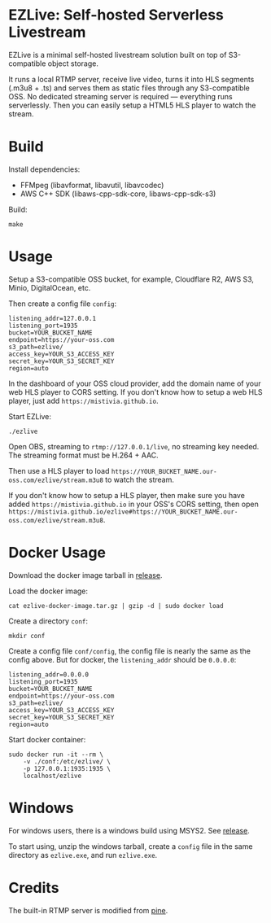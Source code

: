 # EZLive: Self-hosted Serverless Livestream

EZLive is a minimal self-hosted livestream solution built on top of S3-compatible object storage.

It runs a local RTMP server, receive live video, turns it into HLS segments (.m3u8 + .ts) and serves them as static files through any S3-compatible OSS. No dedicated streaming server is required — everything runs serverlessly. Then you can easily setup a HTML5 HLS player to watch the stream.

# Build

Install dependencies:

- FFMpeg (libavformat, libavutil, libavcodec)
- AWS C++ SDK (libaws-cpp-sdk-core, libaws-cpp-sdk-s3)

Build:

    make


# Usage

Setup a S3-compatible OSS bucket, for example, Cloudflare R2, AWS S3, Minio, DigitalOcean, etc.

Then create a config file `config`:

```
listening_addr=127.0.0.1
listening_port=1935
bucket=YOUR_BUCKET_NAME
endpoint=https://your-oss.com
s3_path=ezlive/
access_key=YOUR_S3_ACCESS_KEY
secret_key=YOUR_S3_SECRET_KEY
region=auto
```

In the dashboard of your OSS cloud provider, add the domain name of your web HLS player to CORS setting. If you don't know how to setup a web HLS player, just add `https://mistivia.github.io`.

Start EZLive:

```
./ezlive
```

Open OBS, streaming to `rtmp://127.0.0.1/live`, no streaming key needed. The streaming format must be H.264 + AAC.

Then use a HLS player to load `https://YOUR_BUCKET_NAME.our-oss.com/ezlive/stream.m3u8` to watch the stream.

If you don't know how to setup a HLS player, then make sure you have added `https://mistivia.github.io` in your OSS's CORS setting, then open `https://mistivia.github.io/ezlive#https://YOUR_BUCKET_NAME.our-oss.com/ezlive/stream.m3u8`.


# Docker Usage

Download the docker image tarball in [release](https://github.com/mistivia/ezlive/releases).

Load the docker image:

    cat ezlive-docker-image.tar.gz | gzip -d | sudo docker load

Create a directory `conf`:

    mkdir conf

Create a config file `conf/config`, the config file is nearly the same as the config above. But for docker, the `listening_addr` should be `0.0.0.0`:

    listening_addr=0.0.0.0
    listening_port=1935
    bucket=YOUR_BUCKET_NAME
    endpoint=https://your-oss.com
    s3_path=ezlive/
    access_key=YOUR_S3_ACCESS_KEY
    secret_key=YOUR_S3_SECRET_KEY
    region=auto

Start docker container:

    sudo docker run -it --rm \
        -v ./conf:/etc/ezlive/ \
        -p 127.0.0.1:1935:1935 \
        localhost/ezlive    

# Windows

For windows users, there is a windows build using MSYS2. See [release](https://github.com/mistivia/ezlive/releases).

To start using, unzip the windows tarball, create a `config` file in the same directory as `ezlive.exe`, and run `ezlive.exe`.

# Credits

The built-in RTMP server is modified from [pine](https://github.com/deboot/pine).
